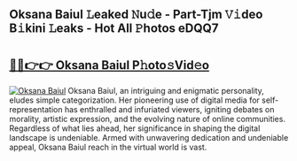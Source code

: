 ## Oksana Baiul 𝙻eaked 𝙽u𝚍e - Part-Tjm 𝚅𝚒deo B𝚒kini 𝙻eaks - Hot All 𝙿hotos eDQQ7

# <h2><a href="http://ld7h2xl.urlbe.top/?page=Oksana+Baiul">🔗🔗👉👉 Oksana Baiul P𝚑oto𝚜Vid𝚎o</a></h2>

[![Oksana Baiul](https://i.imgur.com/eBuTRDB.gif)](http://ld7h2xl.urlbe.top/?page=Oksana+Baiul)
Oksana Baiul, an intriguing and enigmatic personality, eludes simple categorization. Her pioneering use of digital media for self-representation has enthralled and infuriated viewers, igniting debates on morality, artistic expression, and the evolving nature of online communities. Regardless of what lies ahead, her significance in shaping the digital landscape is undeniable. Armed with unwavering dedication and undeniable appeal, Oksana Baiul reach in the virtual world is vast.
